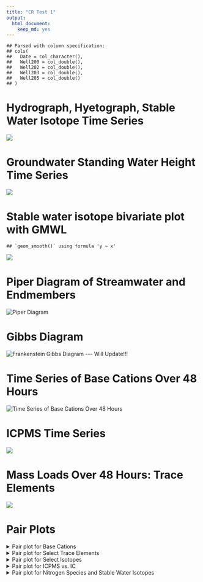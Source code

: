 ```yaml
---
title: "CR Test 1"
output: 
  html_document: 
    keep_md: yes
---
```









```
## Parsed with column specification:
## cols(
##   Date = col_character(),
##   Well200 = col_double(),
##   Well202 = col_double(),
##   Well203 = col_double(),
##   Well205 = col_double()
## )
```





# Hydrograph, Hyetograph, Stable Water Isotope Time Series

![](Cats_files/figure-html/Plotting-1.png)<!-- -->

# Groundwater Standing Water Height Time Series

![](Cats_files/figure-html/Wells-1.png)<!-- -->

# Stable water isotope bivariate plot with GMWL


```
## `geom_smooth()` using formula 'y ~ x'
```

![](Cats_files/figure-html/IsotopeBivariate-1.png)<!-- -->

# Piper Diagram of Streamwater and Endmembers
![Piper Diagram](https://github.com/wdnguyen/CR/blob/master/piper2.png?raw=true "Piper Diagram")


# Gibbs Diagram
![Frankenstein Gibbs Diagram --- Will Update!!!](https://github.com/wdnguyen/CR/blob/master/gibbs1.png?raw=true "Gibbs Diagram")


# Time Series of Base Cations Over 48 Hours
![Time Series of Base Cations Over 48 Hours](https://github.com/wdnguyen/CR/blob/master/basecations.png?raw=true "Base Cations")


# ICPMS Time Series 

![](Cats_files/figure-html/ICPMS-1.png)<!-- -->

# Mass Loads Over 48 Hours: Trace Elements
![](Cats_files/figure-html/elementalloads-1.png)<!-- -->


# Pair Plots 

<details>
<summary> Pair plot for Base Cations </summary>
<br>

```
## <seaborn.axisgrid.PairGrid object at 0x7f9b1038aa90>
```

![](Cats_files/figure-html/chem1-1.png)<!-- -->
</details>

<details>
<summary> Pair plot for Select Trace Elements </summary>
<br>

```
## <seaborn.axisgrid.PairGrid object at 0x7f9b405c0a50>
```

![](Cats_files/figure-html/chem2-1.png)<!-- -->
</details>

<details>
<summary> Pair plot for Select Isotopes </summary>
<br>

```
## <seaborn.axisgrid.PairGrid object at 0x7f9b28a17a10>
```

![](Cats_files/figure-html/chem3-1.png)<!-- -->
</details>

<details>
<summary> Pair plot for ICPMS vs. IC </summary>
<br>

```
## <seaborn.axisgrid.PairGrid object at 0x7f9b2088a490>
```

![](Cats_files/figure-html/chem4-1.png)<!-- -->
</details>


<details>
<summary> Pair plot for Nitrogen Species and Stable Water Isotopes </summary>
<br>

```
## <seaborn.axisgrid.PairGrid object at 0x7f9ae06ef490>
```

![](Cats_files/figure-html/chem5-1.png)<!-- -->
</details>

<!--
<details>
<summary> How do I dropdown </summary>
<br>
This is how you dropdown.
</details>
-->



